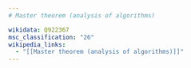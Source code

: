 ```yaml
---
# Master theorem (analysis of algorithms)

wikidata: Q922367
msc_classification: "26"
wikipedia_links:
  - "[[Master theorem (analysis of algorithms)]]"
---
```

